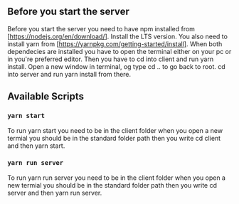 ## Before you start the server

Before you start the server you need to have npm installed from [https://nodejs.org/en/download/]. Install the LTS version. You also need to install yarn from [https://yarnpkg.com/getting-started/install]. When both dependecies are installed you have to open the terminal either on your pc or in you're preferred editor. Then you have to cd into client and run yarn install. Open a new window in terminal, og type cd .. to go back to root. cd into server and run yarn install from there.

## Available Scripts

### `yarn start`

To run yarn start you need to be in the client folder when you open a new termial you should be in the standard folder path then you write cd client and then yarn start.

### `yarn run server`

To run yarn run server you need to be in the client folder when you open a new termial you should be in the standard folder path then you write cd server and then yarn run server.
